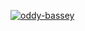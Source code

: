 [![oddy-bassey](https://circleci.com/gh/oddy-bassey/zubank_discovery_server.svg?style=svg)](https://circleci.com/gh/oddy-bassey/zubank_discovery_server)